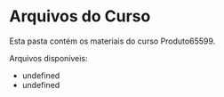 # Arquivos do Curso

Esta pasta contém os materiais do curso Produto65599.

Arquivos disponíveis:
- undefined
- undefined